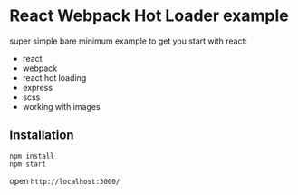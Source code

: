 # React Webpack Hot Loader example
super simple bare minimum example to get you start with react:
* react
* webpack
* react hot loading
* express
* scss
* working with images

## Installation
```
npm install
npm start
```
open `http://localhost:3000/`
